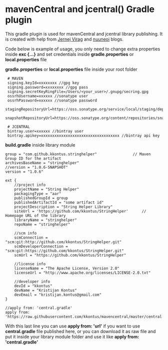 # mavenCentral and jcentral() Gradle plugin

This gradle plugin is used for mavenCentral and jcentral library publishing.
It is created with help from 
[Jernej Virag](https://www.virag.si/2015/01/publishing-gradle-android-library-to-jcenter/) and 
[nuuneoi](https://inthecheesefactory.com/blog/how-to-upload-library-to-jcenter-maven-central-as-dependency/en) blogs.

Code below is example of usage, you only need to change extra properties inside **exc {...}** and set credentials inside **gradle.properties** or **local.properties** file

**gradle.properties** or **local.properties** file inside your root folder

```
 # MAVEN
 signing.keyId=xxxxxxxx //gpg key
 signing.password=xxxxxxxx //gpg pass
 signing.secretKeyRingFile=/Users/<your_user>/.gnupg/secring.gpg
 ossrhUsername=xxxxxx //sonatype user
 ossrhPassword=xxxxxx //sonatype password
 stagingRepositoryUrl=https://oss.sonatype.org/service/local/staging/deploy/maven2/
 snapshotRepositoryUrl=https://oss.sonatype.org/content/repositories/snapshots/
 
 # JCENTRAL
 bintray.user=xxxxxx //bintray user
 bintray.apikey=xxxxxxxxxxxxxxxxxxxxxxxxxxxxxxxxxxx //bintray api key
```

**build.gradle** inside library module
```
group = "com.github.kkontus.stringhelper"                // Maven Group ID for the artifact
archivesBaseName = "stringhelper"
//version = "1.0.6-SNAPSHOT"
version = "1.0.6"

ext {
    //project info
    projectName = "String Helper"
    packagingType = "aar"
    publishedGroupId = group
    publishedArtifactId = "some artifact id"
    projectDescription = "String Helper Library"
    siteUrl = 'https://github.com/kkontus/StringHelper'      // Homepage URL of the library
    libraryName = "stringhelper"
    repoName = "stringhelper"

    //scm info
    scmConnection = "scm:git:http://github.com/kkontus/StringHelper.git"
    scmDeveloperConnection = "scm:git:https://github.com/kkontus/StringHelper.git"
    scmUrl = "https://github.com/kkontus/StringHelper"

    //license info
    licenseName = "The Apache License, Version 2.0"
    licenseUrl = "http://www.apache.org/licenses/LICENSE-2.0.txt"

    //developer info
    devId = "kkontus"
    devName = "Kristijan Kontus"
    devEmail = "kristijan.kontus@gmail.com"
}

//apply from: 'central.gradle'
apply from: 'https://raw.githubusercontent.com/kkontus/mavencentral/master/central.gradle'
```

With this last line you can use **apply from: 'url'** if you want to use **central.gradle** file published here, or you can download it as raw file and put it inside your library module folder and use it like **apply from: 'central.gradle'**
